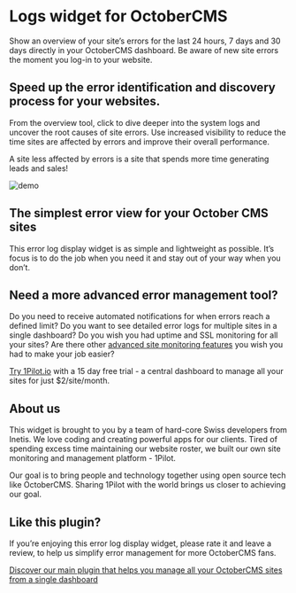 # Logs widget for OctoberCMS

Show an overview of your site’s errors for the last 24 hours, 7 days and 30 days directly in your 
OctoberCMS dashboard. Be aware of new site errors the moment you log-in to your website.

## Speed up the error identification and discovery process for your websites.
From the overview tool, click to dive deeper into the system logs and uncover the root causes of 
site errors. Use increased visibility to reduce the time sites are affected by errors and improve 
their overall performance.

A site less affected by errors is a site that spends more time generating leads and sales!

![demo](https://1pilot.io/assets/images/oc-logswidget/dashboard_1.png)

## The simplest error view for your October CMS sites
This error log display widget is as simple and lightweight as possible. It’s focus is to do the job when you 
need it and stay out of your way when you don’t.

## Need a more advanced error management tool?
Do you need to receive automated notifications for when errors reach a defined limit?
Do you want to see detailed error logs for multiple sites in a single dashboard?
Do you wish you had uptime and SSL monitoring for all your sites?
Are there other [advanced site monitoring features](https://1pilot.io/octobercms) you wish you had to make your job easier?

[Try 1Pilot.io](https://1pilot.io/) with a 15 day free trial - a central dashboard to manage all your sites for just $2/site/month.

## About us
This widget is brought to you by a team of hard-core Swiss developers from Inetis. We love coding and 
creating powerful apps for our clients. Tired of spending excess time maintaining our website roster, we 
built our own site monitoring and management platform - 1Pilot.

Our goal is to bring people and technology together using open source tech like OctoberCMS. Sharing 
1Pilot with the world brings us closer to achieving our goal.

## Like this plugin?
If you’re enjoying this error log display widget, please rate it and leave a review, to help us simplify error 
management for more OctoberCMS fans.

[Discover our main plugin that helps you manage all your OctoberCMS sites from a single dashboard](https://octobercms.com/plugin/onepilot-client)
